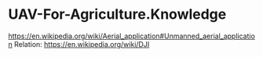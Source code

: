 # UAV-For-Agriculture.Knowledge
https://en.wikipedia.org/wiki/Aerial_application#Unmanned_aerial_application Relation: https://en.wikipedia.org/wiki/DJI
